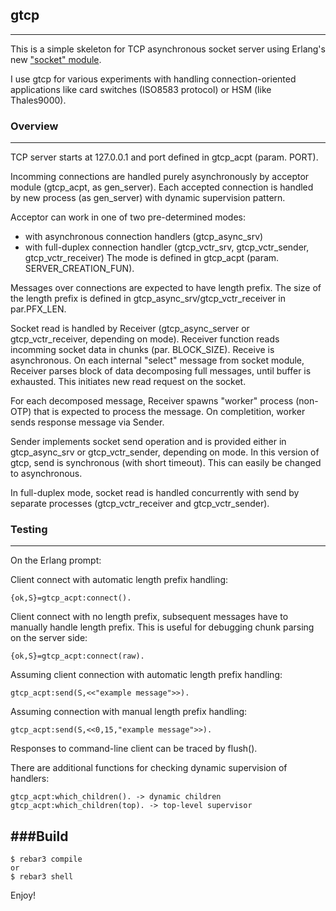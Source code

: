 ## gtcp
--------
This is a simple skeleton for TCP asynchronous socket server using Erlang's new ["socket" module](https://erlang.org/doc/man/socket.html).

I use gtcp for various experiments with handling connection-oriented applications like card switches (ISO8583 protocol) or HSM (like Thales9000).

### Overview
--------
TCP server starts at 127.0.0.1 and port defined in gtcp_acpt (param. PORT).

Incomming connections are handled purely asynchronously by acceptor module (gtcp_acpt, as gen_server). Each accepted connection is handled by new process (as gen_server) with dynamic supervision pattern.

Acceptor can work in one of two pre-determined modes:
- with asynchronous connection handlers (gtcp_async_srv)
- with full-duplex connection handler (gtcp_vctr_srv, gtcp_vctr_sender, gtcp_vctr_receiver)
The mode is defined in gtcp_acpt (param. SERVER_CREATION_FUN).  

Messages over connections are expected to have length prefix. The size of the length prefix is defined in gtcp_async_srv/gtcp_vctr_receiver in par.PFX_LEN.

Socket read is handled by Receiver (gtcp_async_server or gtcp_vctr_receiver, depending on mode). Receiver function reads incomming socket data in chunks (par. BLOCK_SIZE). Receive is asynchronous. On each internal "select" message from socket module, Receiver parses block of data decomposing full messages, until buffer is exhausted. This initiates new read request on the socket.

For each decomposed message, Receiver spawns "worker" process (non-OTP) that is expected to process the message. On completition, worker sends response message via Sender.

Sender implements socket send operation and is provided either in gtcp_async_srv or gtcp_vctr_sender, depending on mode. In this version of gtcp, send is synchronous (with short timeout). This can easily be changed to asynchronous.

In full-duplex mode, socket read is handled concurrently with send by separate processes (gtcp_vctr_receiver and gtcp_vctr_sender).

### Testing
-------
On the Erlang prompt:

Client connect with automatic length prefix handling:
```
{ok,S}=gtcp_acpt:connect().
```

Client connect with no length prefix, subsequent messages have to manually handle length prefix. This is useful for debugging chunk parsing on the server side:
```
{ok,S}=gtcp_acpt:connect(raw).
```

Assuming client connection with automatic length prefix handling:
```
gtcp_acpt:send(S,<<"example message">>).
```

Assuming connection with manual length prefix handling:
```
gtcp_acpt:send(S,<<0,15,"example message">>).
```

Responses to command-line client can be traced by flush().

There are additional functions for checking dynamic supervision of handlers:
```
gtcp_acpt:which_children(). -> dynamic children
gtcp_acpt:which_children(top). -> top-level supervisor
```

###Build
-----

    $ rebar3 compile
    or
    $ rebar3 shell

Enjoy!
